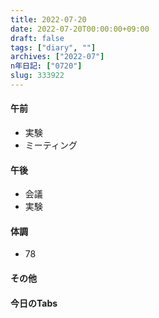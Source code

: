 ```yaml
---
title: 2022-07-20
date: 2022-07-20T00:00:00+09:00
draft: false
tags: ["diary", ""]
archives: ["2022-07"]
n年日記: ["0720"]
slug: 333922
---
```

#### 午前
- 実験
- ミーティング
#### 午後
- 会議
- 実験
#### 体調
- 78
#### その他
#### 今日のTabs